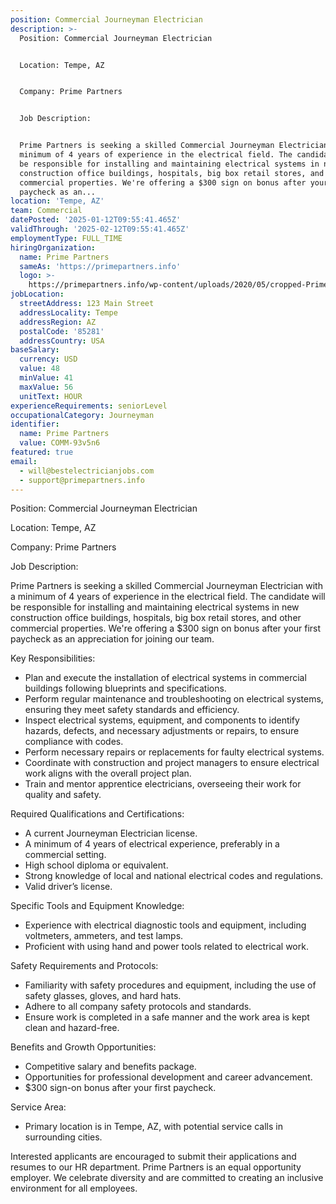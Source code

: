 ```yaml
---
position: Commercial Journeyman Electrician
description: >-
  Position: Commercial Journeyman Electrician


  Location: Tempe, AZ


  Company: Prime Partners


  Job Description:


  Prime Partners is seeking a skilled Commercial Journeyman Electrician with a
  minimum of 4 years of experience in the electrical field. The candidate will
  be responsible for installing and maintaining electrical systems in new
  construction office buildings, hospitals, big box retail stores, and other
  commercial properties. We're offering a $300 sign on bonus after your first
  paycheck as an...
location: 'Tempe, AZ'
team: Commercial
datePosted: '2025-01-12T09:55:41.465Z'
validThrough: '2025-02-12T09:55:41.465Z'
employmentType: FULL_TIME
hiringOrganization:
  name: Prime Partners
  sameAs: 'https://primepartners.info'
  logo: >-
    https://primepartners.info/wp-content/uploads/2020/05/cropped-Prime-Partners-Logo-NO-BG-1-1.png
jobLocation:
  streetAddress: 123 Main Street
  addressLocality: Tempe
  addressRegion: AZ
  postalCode: '85281'
  addressCountry: USA
baseSalary:
  currency: USD
  value: 48
  minValue: 41
  maxValue: 56
  unitText: HOUR
experienceRequirements: seniorLevel
occupationalCategory: Journeyman
identifier:
  name: Prime Partners
  value: COMM-93v5n6
featured: true
email:
  - will@bestelectricianjobs.com
  - support@primepartners.info
---
```




Position: Commercial Journeyman Electrician

Location: Tempe, AZ

Company: Prime Partners

Job Description:

Prime Partners is seeking a skilled Commercial Journeyman Electrician with a minimum of 4 years of experience in the electrical field. The candidate will be responsible for installing and maintaining electrical systems in new construction office buildings, hospitals, big box retail stores, and other commercial properties. We're offering a $300 sign on bonus after your first paycheck as an appreciation for joining our team.

Key Responsibilities:

- Plan and execute the installation of electrical systems in commercial buildings following blueprints and specifications.
- Perform regular maintenance and troubleshooting on electrical systems, ensuring they meet safety standards and efficiency.
- Inspect electrical systems, equipment, and components to identify hazards, defects, and necessary adjustments or repairs, to ensure compliance with codes.
- Perform necessary repairs or replacements for faulty electrical systems.
- Coordinate with construction and project managers to ensure electrical work aligns with the overall project plan.
- Train and mentor apprentice electricians, overseeing their work for quality and safety.

Required Qualifications and Certifications:

- A current Journeyman Electrician license.
- A minimum of 4 years of electrical experience, preferably in a commercial setting.
- High school diploma or equivalent. 
- Strong knowledge of local and national electrical codes and regulations.
- Valid driver’s license. 

Specific Tools and Equipment Knowledge:

- Experience with electrical diagnostic tools and equipment, including voltmeters, ammeters, and test lamps.
- Proficient with using hand and power tools related to electrical work. 

Safety Requirements and Protocols:

- Familiarity with safety procedures and equipment, including the use of safety glasses, gloves, and hard hats.
- Adhere to all company safety protocols and standards.
- Ensure work is completed in a safe manner and the work area is kept clean and hazard-free.

Benefits and Growth Opportunities:

- Competitive salary and benefits package.
- Opportunities for professional development and career advancement.
- $300 sign-on bonus after your first paycheck.

Service Area:

- Primary location is in Tempe, AZ, with potential service calls in surrounding cities.

Interested applicants are encouraged to submit their applications and resumes to our HR department. Prime Partners is an equal opportunity employer. We celebrate diversity and are committed to creating an inclusive environment for all employees.
